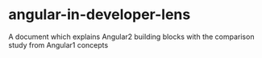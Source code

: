 # angular-in-developer-lens
A document which explains Angular2 building blocks with the comparison study from Angular1 concepts
